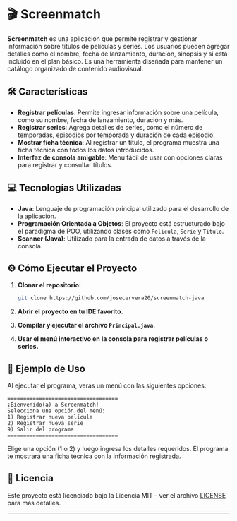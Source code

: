 # 🎬 Screenmatch

**Screenmatch** es una aplicación que permite registrar y gestionar información sobre títulos de películas y series. Los usuarios pueden agregar detalles como el nombre, fecha de lanzamiento, duración, sinopsis y si está incluido en el plan básico. Es una herramienta diseñada para mantener un catálogo organizado de contenido audiovisual.

## 🛠️ Características

- **Registrar películas**: Permite ingresar información sobre una película, como su nombre, fecha de lanzamiento, duración y más.
- **Registrar series**: Agrega detalles de series, como el número de temporadas, episodios por temporada y duración de cada episodio.
- **Mostrar ficha técnica**: Al registrar un título, el programa muestra una ficha técnica con todos los datos introducidos.
- **Interfaz de consola amigable**: Menú fácil de usar con opciones claras para registrar y consultar títulos.

## 💻 Tecnologías Utilizadas

- **Java**: Lenguaje de programación principal utilizado para el desarrollo de la aplicación.
- **Programación Orientada a Objetos**: El proyecto está estructurado bajo el paradigma de POO, utilizando clases como `Pelicula`, `Serie` y `Titulo`.
- **Scanner (Java)**: Utilizado para la entrada de datos a través de la consola.

## ⚙️ Cómo Ejecutar el Proyecto

1. **Clonar el repositorio:**
   ```bash
   git clone https://github.com/josecervera20/screenmatch-java
   ```

2. **Abrir el proyecto en tu IDE favorito.**

3. **Compilar y ejecutar el archivo `Principal.java`.**

4. **Usar el menú interactivo en la consola para registrar películas o series.**

## 📜 Ejemplo de Uso

Al ejecutar el programa, verás un menú con las siguientes opciones:

```
===================================
¡Bienvenido(a) a Screenmatch!
Selecciona una opción del menú:
1) Registrar nueva película
2) Registrar nueva serie
9) Salir del programa
===================================
```

Elige una opción (1 o 2) y luego ingresa los detalles requeridos. El programa te mostrará una ficha técnica con la información registrada.

## 📝 Licencia

Este proyecto está licenciado bajo la Licencia MIT - ver el archivo [LICENSE](LICENSE) para más detalles.

---

